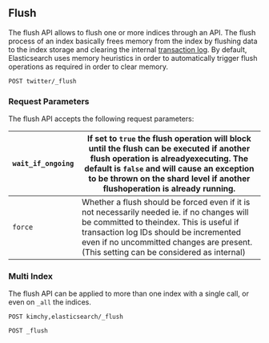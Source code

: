 ## Flush

The flush API allows to flush one or more indices through an API. The flush process of an index basically frees memory from the index by flushing data to the index storage and clearing the internal [transaction log](index-modules-translog.html). By default, Elasticsearch uses memory heuristics in order to automatically trigger flush operations as required in order to clear memory.
    
    
    POST twitter/_flush

### Request Parameters

The flush API accepts the following request parameters:

`wait_if_ongoing`| If set to `true` the flush operation will block until the flush can be executed if another flush operation is alreadyexecuting. The default is `false` and will cause an exception to be thrown on the shard level if another flushoperation is already running.     
---|---    
`force`| Whether a flush should be forced even if it is not necessarily needed ie. if no changes will be committed to theindex. This is useful if transaction log IDs should be incremented even if no uncommitted changes are present. (This setting can be considered as internal)   
  
### Multi Index

The flush API can be applied to more than one index with a single call, or even on `_all` the indices.
    
    
    POST kimchy,elasticsearch/_flush
    
    POST _flush
